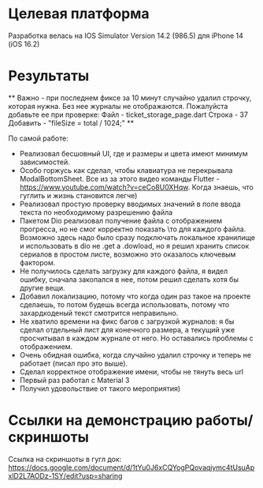 # Целевая платформа

Разработка велась на IOS Simulator Version 14.2 (986.5) для iPhone 14 (iOS 16.2)

# Результаты

** Важно - при последнем фиксе за 10 минут случайно удалил строчку, которая нужна. Без нее журналы не отображаются. Пожалуйста добавьте ее при проверке:
Файл - ticket_storage_page.dart
Строка - 37
Добавить - "fileSize = total / 1024;"
**

По самой работе:
- Реализовал бесшовный UI, где и размеры и цвета имеют минимум зависимостей.
- Особо горжусь как сделал, чтобы клавиатура не перекрывала ModalBottomSheet.
Все из за этого видео команды Flutter - https://www.youtube.com/watch?v=ceCo8U0XHqw.
Когда знаешь, что гуглить и жизнь становится легче)
- Реализовал простую проверку вводимых значений в поле ввода текста по необходимому разрешению файла
- Пакетом Dio реализовал получение файла с отображением прогресса, но не смог корректно показать \то для каждого файла.
Возможно здесь надо было сразу подключать локальное хранилище и использовать в dio не .get а .dowload,
но я решил хранить список сериалов в простом листе, возможно это оказалось ключевым фактором.
- Не получилось сделать загрузку для каждого файла, я видел ошибку, сначала закопался в нее, потом решил сделать хотя бы другие вещи.
- Добавил локализацию, потому что когда один раз такое на проекте сделаешь, то потом будешь всегда использовать, 
потому что захардкоденый текст смотрится неправильно.
- Не хватило времени на фикс багов с загрузкой журналов: я бы сделал отдельный лист для конечного размера, а текущий уже просчитывал в каждом журнале от него. Но оставались проблемы с отображением.
- Очень обидная ошибка, когда случайно удалил строчку и теперь не работает (писал про это выше).
- Сделал корректное отображение имени, чтобы не тянуть весь url
- Первый раз работал с Material 3
- Получил удовольствие от такого мероприятия)

# Ссылки на демонстрацию работы/скриншоты

Ссылка на скриншоты в гугл док:
https://docs.google.com/document/d/1tYu0J6xCQYogPQovaqjymc4tUsuApxlD2L7AODz-1SY/edit?usp=sharing